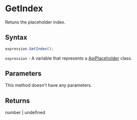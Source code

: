 # GetIndex

Retuns the placeholder index.

## Syntax

```javascript
expression.GetIndex();
```

`expression` - A variable that represents a [ApiPlaceholder](../ApiPlaceholder.md) class.

## Parameters

This method doesn't have any parameters.

## Returns

number \| undefined